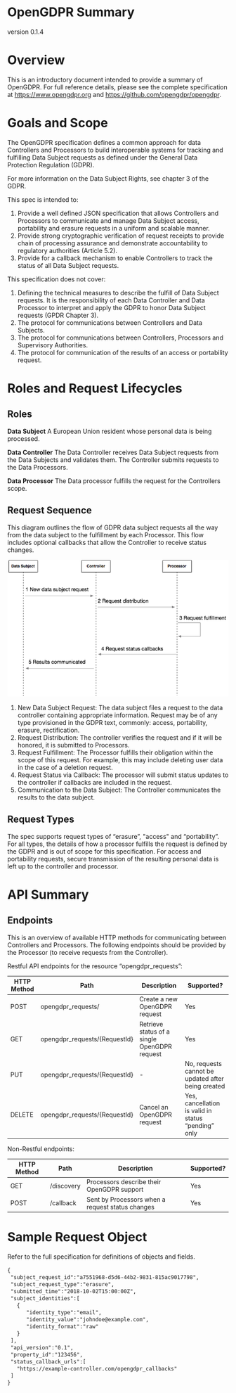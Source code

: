 # OpenGDPR Summary
version 0.1.4

# Overview
This is an introductory document intended to provide a summary of OpenGDPR. For full reference details, please see the complete specification at https://www.opengdpr.org and https://github.com/opengdpr/opengdpr.

# Goals and Scope
The OpenGDPR specification defines a common approach for data Controllers and Processors to build interoperable systems for tracking and fulfilling Data Subject requests as defined under the General Data Protection Regulation (GDPR).

For more information on the Data Subject Rights, see chapter 3 of the GDPR.

This spec is intended to:
1. Provide a well defined JSON specification that allows Controllers and Processors to communicate and
manage Data Subject access, portability and erasure requests in a uniform and scalable
manner.
2. Provide strong cryptographic verification of request receipts to provide chain of
processing assurance and demonstrate accountability to regulatory authorities (Article
5.2).
3. Provide for a callback mechanism to enable Controllers to track the status of
all Data Subject requests.

This specification does not cover:
1. Defining the technical measures to describe the fulfill of Data Subject requests.
It is the responsibility of each Data Controller and Data Processor to interpret and
apply the GDPR to honor Data Subject requests (GPDR Chapter 3).
2. The protocol for communications between Controllers and Data Subjects.
3. The protocol for communications between Controllers, Processors and Supervisory
Authorities.
4. The protocol for communication of the results of an access or portability request.

# Roles and Request Lifecycles

## Roles
**Data Subject**
A European Union resident whose personal data is being processed.

**Data Controller**
The Data Controller receives Data Subject requests from the Data Subjects and validates them. The Controller submits requests to the Data Processors.

**Data Processor**
The Data processor fulfills the request for the Controllers scope.

## Request Sequence
This diagram outlines the flow of GDPR data subject requests all the way from the data subject to the fulfillment by each Processor. This flow includes optional callbacks that allow the Controller to receive status changes.

![protocol flow](images/figure_protocol_flow.png)

1. New Data Subject Request: The data subject files a request to the data controller containing appropriate information. Request may be of any type provisioned in the GDPR text, commonly: access, portability, erasure, rectification.
2. Request Distribution: The controller verifies the request and if it will be honored, it is submitted to Processors.
3. Request Fulfillment: The Processor fulfills their obligation within the scope of this request. For example, this may include deleting user data in the case of a deletion request.
4. Request Status via Callback: The processor will submit status updates to the controller if callbacks are included in the request.
5. Communication to the Data Subject: The Controller communicates the results to the data subject.

## Request Types
The spec supports request types of “erasure”, "access" and “portability”. For all types, the details of how a processor fulfills the request is defined by the GDPR and is out of scope for this specification. For access and portability requests, secure transmission of the resulting personal data is left up to the controller and processor.

# API Summary
## Endpoints
This is an overview of available HTTP methods for communicating between Controllers and Processors. The following endpoints should be provided by the Processor (to receive requests from the Controller).

Restful API endpoints for the resource “opengdpr_requests”:

| HTTP Method | Path | Description | Supported? |
| --- | --- | --- | --- |
| POST | opengdpr_requests/ | Create a new OpenGDPR request | Yes |
| GET | opengdpr_requests/{RequestId} | Retrieve status of a single OpenGDPR request | Yes |
| PUT | opengdpr_requests/{RequestId} | - | No, requests cannot be updated after being created |
| DELETE | opengdpr_requests/{RequestId} | Cancel an OpenGDPR request | Yes, cancellation is valid in status “pending” only |

Non-Restful endpoints:

| HTTP Method | Path | Description | Supported? |
| --- | --- | --- | --- |
| GET     | /discovery | Processors describe their OpenGDPR support| Yes  |
| POST    | /callback | Sent by Processors when a request status changes| Yes |


#   Sample Request Object
Refer to the full specification for definitions of objects and fields.
```
{
 "subject_request_id":"a7551968-d5d6-44b2-9831-815ac9017798",
 "subject_request_type":"erasure",
 "submitted_time":"2018-10-02T15:00:00Z",
 "subject_identities":[
   {
      "identity_type":"email",
      "identity_value":"johndoe@example.com",
      "identity_format":"raw"
   }
 ],
 "api_version":"0.1",
 "property_id":"123456",
 "status_callback_urls":[
   "https://example-controller.com/opengdpr_callbacks"
 ]
}
```
